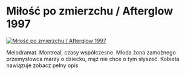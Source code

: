 Miłość po zmierzchu / Afterglow 1997 
=============
[![Miłość po zmierzchu / Afterglow 1997 ](http://vidos.pl/images/player.gif)](http://vidos.pl/milosc-po-zmierzchu-afterglow-1997)

 Melodramat. Montreal, czasy współczesne. Młoda żona zamożnego przemysłowca marzy o dziecku, mąż nie chce o tym słyszeć. Kobieta nawiązuje zobacz pełny opis
